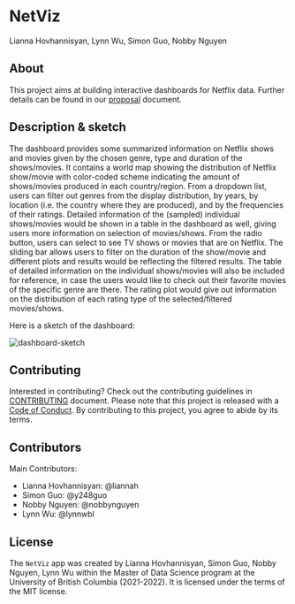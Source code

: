 # NetViz
Lianna Hovhannisyan, Lynn Wu, Simon Guo, Nobby Nguyen 

## About 

This project aims at building interactive dashboards for Netflix data. Further details can be found in our [proposal](https://github.com/UBC-MDS/netviz/blob/main/proposal.md) document.

## Description & sketch

The dashboard provides some summarized information on Netflix shows and movies given by the chosen genre, type and duration of the shows/movies. It contains a world map showing the distribution of Netflix show/movie with color-coded scheme indicating the amount of shows/movies produced in each country/region. From a dropdown list, users can filter out genres from the display distribution, by years, by location (i.e. the country where they are produced), and by the frequencies of their ratings. Detailed information of the (sampled) individual shows/movies would be shown in a table in the dashboard as well, giving users more information on selection of movies/shows. From the radio button, users can select to see TV shows or movies that are on Netflix. The sliding bar allows users to filter on the duration of the show/movie and different plots and results would be reflecting the filtered results. The table of detailed information on the individual shows/movies will also be included for reference, in case the users would like to check out their favorite movies of the specific genre are there. The rating plot would give out information on the distribution of each rating type of the selected/filtered movies/shows.

Here is a sketch of the dashboard:

![dashboard-sketch](https://i.ibb.co/990M6R3/netviz-dashboard.png)

## Contributing

Interested in contributing? Check out the contributing guidelines in [CONTRIBUTING](https://github.com/UBC-MDS/netviz/blob/main/CONTRIBUTING.md) document. Please note that this project is released with a [Code of Conduct](https://github.com/UBC-MDS/netviz/blob/main/CODE_OF_CONDUCT.md). By contributing to this project, you agree to abide by its terms.

## Contributors

Main Contributors:
- Lianna Hovhannisyan: @liannah
- Simon Guo: @y248guo
- Nobby Nguyen: @nobbynguyen
- Lynn Wu: @lynnwbl

## License

The `NetViz` app was created by Lianna Hovhannisyan, Simon Guo, Nobby Nguyen, Lynn Wu within the Master of Data Science program at the University of British Columbia (2021-2022). It is licensed under the terms of the MIT license.

